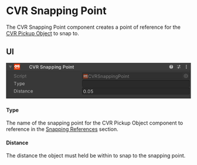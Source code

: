 # CVR Snapping Point <div class="whitelisted" data-list="AWP"></div>
The CVR Snapping Point component creates a point of reference for the [CVR Pickup Object](CVRPickupObject.md) to snap to.

## UI 
![](../../assets/images/compdoc/CVRSnappingPointMenu.png)

#### Type
The name of the snapping point for the CVR Pickup Object component to reference in the [Snapping References](CVRPickupObject.md#snapping-references) section.

#### Distance
The distance the object must held be within to snap to the snapping point.